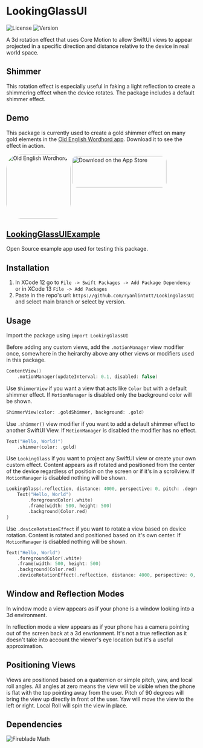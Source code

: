 # LookingGlassUI
![License](https://img.shields.io/github/license/ryanlintott/LookingGlassUI)
![Version](https://img.shields.io/github/v/release/ryanlintott/LookingGlassUI)

A 3d rotation effect that uses Core Motion to allow SwiftUI views to appear projected in a specific direction and distance relative to the device in real world space.

## Shimmer

This rotation effect is especially useful in faking a light reflection to create a shimmering effect when the device rotates. The package includes a default shimmer effect.

## Demo

This package is currently used to create a gold shimmer effect on many gold elements in the [Old English Wordhord app](https://oldenglishwordhord.com/app). Download it to see the effect in action.

<a href="https://apps.apple.com/us/app/old-english-wordhord/id1535982564?itscg=30200&amp;itsct=apps_box_appicon" style="width: 170px; height: 170px; border-top-left-radius: 22%; border-top-right-radius: 22%; border-bottom-right-radius: 22%; border-bottom-left-radius: 22%; overflow: hidden; display: inline-block; vertical-align: middle;"><img src="https://is4-ssl.mzstatic.com/image/thumb/Purple125/v4/57/90/ed/5790ed0a-c6a5-12a1-43f3-c348316f8b84/AppIcon-0-1x_U007emarketing-0-7-0-85-220.png/540x540bb.jpg&h=416ecfee6c63d783f1193f48596d62ca" alt="Old English Wordhord" style="width: 170px; height: 170px; border-top-left-radius: 22%; border-top-right-radius: 22%; border-bottom-right-radius: 22%; border-bottom-left-radius: 22%; overflow: hidden; display: inline-block; vertical-align: middle;"></a>
<a href="https://apps.apple.com/us/app/old-english-wordhord/id1535982564?itsct=apps_box_badge&amp;itscg=30200" style="display: inline-block; overflow: hidden; border-top-left-radius: 13px; border-top-right-radius: 13px; border-bottom-right-radius: 13px; border-bottom-left-radius: 13px; width: 250px; height: 83px;"><img src="https://tools.applemediaservices.com/api/badges/download-on-the-app-store/black/en-us?size=250x83&amp;releaseDate=1626912000&h=8e86ea0b88a4e8559b76592c43b3fe60" alt="Download on the App Store" style="border-top-left-radius: 13px; border-top-right-radius: 13px; border-bottom-right-radius: 13px; border-bottom-left-radius: 13px; width: 250px; height: 83px;"></a>

## [LookingGlassUIExample](https://github.com/ryanlintott/LookingGlassUIExample)
Open Source example app used for testing this package.

## Installation

1. In XCode 12 go to `File -> Swift Packages -> Add Package Dependency` or in XCode 13 `File -> Add Packages`
2. Paste in the repo's url: `https://github.com/ryanlintott/LookingGlassUI` and select main branch or select by version.

## Usage

Import the package using `import LookingGlassUI`

Before adding any custom views, add the `.motionManager` view modifier once, somewhere in the heirarchy above any other views or modifiers used in this package.
```swift
ContentView()
    .motionManager(updateInterval: 0.1, disabled: false)
```

Use `ShimmerView` if you want a view that acts like `Color` but with a default shimmer effect. If `MotionManager` is disabled only the background color will be shown.
```swift
ShimmerView(color: .goldShimmer, background: .gold)
```

Use `.shimmer()` view modifier if you want to add a default shimmer effect to another SwiftUI View. If `MotionManager` is disabled the modifier has no effect.
```swift
Text("Hello, World!")
    .shimmer(color: .gold)
```

Use `LookingGlass` if you want to project any SwiftUI view or create your own custom effect.  Content appears as if rotated and positioned from the center of the device regardless of positioin on the screen or if it's in a scrollview. If `MotionManager` is disabled nothing will be shown.
```swift
LookingGlass(.reflection, distance: 4000, perspective: 0, pitch: .degrees(45), yaw: .zero, localRoll: .zero, isShowingInFourDirections: false) {
    Text("Hello, World")
        .foregroundColor(.white)
        .frame(width: 500, height: 500)
        .background(Color.red)
}
```

Use `.deviceRotationEffect` if you want to rotate a view based on device rotation. Content is rotated and positioned based on it's own center. If `MotionManager` is disabled nothing will be shown.
```swift
Text("Hello, World")
    .foregroundColor(.white)
    .frame(width: 500, height: 500)
    .background(Color.red)
    .deviceRotationEffect(.reflection, distance: 4000, perspective: 0, pitch: .degrees(10), yaw: .zero, localRoll: .zero, isShowingInFourDirections: false)
```

## Window and Reflection Modes

In window mode a view appears as if your phone is a window looking into a 3d environment.

In reflection mode a view appears as if your phone has a camera pointing out of the screen back at a 3d envrionment. It's not a true reflection as it doesn't take into account the viewer's eye location but it's a useful approximation.

## Positioning Views

Views are positioned based on a quaternion or simple pitch, yaw, and local roll angles.
All angles at zero means the view will be visible when the phone is flat with the top pointing away from the user.
Pitch of 90 degrees will bring the view up directly in front of the user.
Yaw will move the view to the left or right.
Local Roll will spin the view in place.

## Dependencies

![Fireblade Math](https://github.com/fireblade-engine/math)
